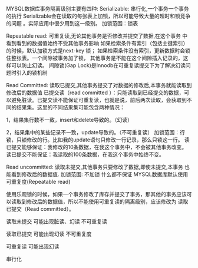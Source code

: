 MYSQL数据库事务隔离级别主要有四种: Serializable: 串行化,一个事务一个事务的执行 Serializable会在读取的每张表上加锁，所以可能导致大量的超时和锁竞争的问题 。实际应用中很少用到这一级别。 加锁范围：锁表

Repeatable read: 可重复读,无论其他事务是否修改并提交了数据,在这个事务 中看到看到的数据值始终不受其他事务影响 如果检索条件有索引（包括主键索引）的时候，默认加锁方式是next-key 锁； 如果检索条件没有索引，更新数据时会锁住整张表。一个间隙被事务加了锁， 其他事务是不能在这个间隙插入记录的，这样可以防止幻读。 间隙锁(Gap Lock)是Innodb在可重复读提交下为了解决幻读问题时引入的锁机制

Read Committed: 读取已提交,其他事务提交了对数据的修改后,本事务就能读取到 修改后的数据值 已提交读（read committed ）：只能读取到已经提交的数据，可以避免脏读。已提交读不能保证可重复读，也就是说，前后两次读取，会获取到不同的结果集。这里的不同结果集可能包含两种情况：

1，结果集行数不一致，insert和delete导致的。（幻读）

2，结果集中的某些记录不一致，update导致的。（不可重复读） 加锁范围：行锁，只锁修改的行。比如我的update语句只修改一行记录，那么只锁这一行。 读已提交能够保证：我修改的10条数据，在我这个事务中，不会被其他事务改变。 读已提交不能保证：我读取的100条数据，在我这个事务中始终不变。

Read uncommitted: 读取未提交,其他事务只要修改了数据,即使未提交,本事务 也能看到修改后的数据值. 加锁范围: 不加锁 什么都不保证 MYSQL数据库默认使用可重复度(Repeatable read)

使用乐观锁的时候，如果一个事务修改了库存并提交了事务，那其他的事务应该可 以读取到修改后的数据值，所以不能使用可重复读的隔离级别，应该修改为 读取已提交（Read committed）。

读取未提交 可能出现脏读、幻读 不可重复读

读取已提交 可能出现幻读 不可重复度

可重复读 可能出现幻读

串行化